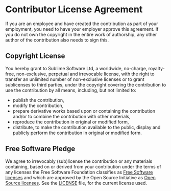 # Contributor License Agreement

If you are an employee and have created the contribution as part of your employment,
you need to have your employer approve this agreement.
If you do not own the copyright in the entire work of authorship,
any other author of the contribution also needs to sign this.

## Copyright License

You hereby grant to Sublime Software Ltd,
a worldwide, no-charge, royalty-free, non-exclusive, perpetual and irrevocable license,
with the right to transfer an unlimited number of non-exclusive licenses
or to grant sublicenses to third parties, under the copyright covering the contribution
to use the contribution by all means, including, but not limited to:

* publish the contribution,
* modify the contribution,
* prepare derivative works based upon or containing the contribution
  and/or to combine the contribution with other materials,
* reproduce the contribution in original or modified form,
* distribute, to make the contribution available to the public, display
  and publicly perform the contribution in original or modified form.

## Free Software Pledge

We agree to irrevocably (sub)license the contribution
or any materials containing, based on or derived from your contribution
under the terms of any licenses
the Free Software Foundation classifies as [Free Software licenses](https://www.gnu.org/licenses/license-list.html)
and which are approved by the Open Source Initiative as [Open Source licenses](http://opensource.org/licenses).
See the [LICENSE](/LICENSE.md) file, for the current license used.
